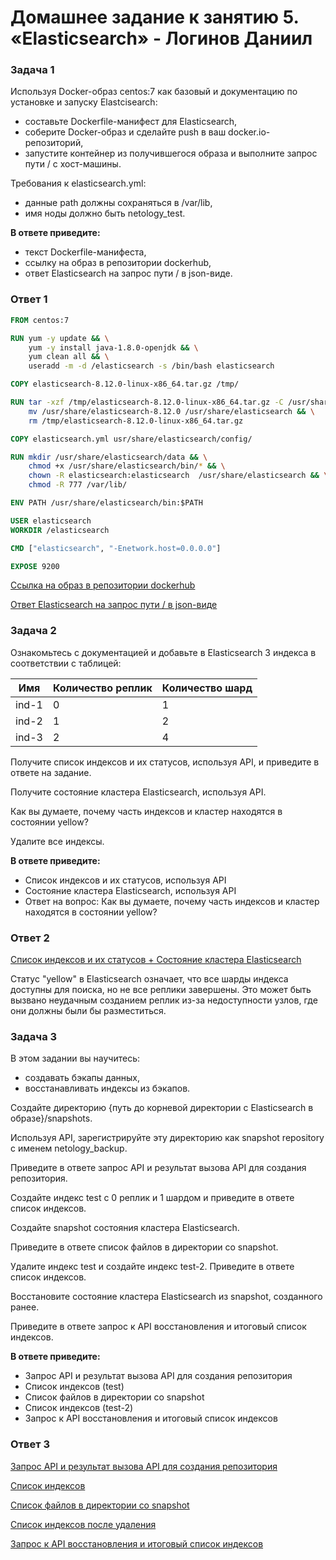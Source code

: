 # Домашнее задание к занятию 5. «Elasticsearch» - Логинов Даниил

### Задача 1

Используя Docker-образ centos:7 как базовый и документацию по установке и запуску Elastcisearch:

* составьте Dockerfile-манифест для Elasticsearch,
* соберите Docker-образ и сделайте push в ваш docker.io-репозиторий,
* запустите контейнер из получившегося образа и выполните запрос пути / c хост-машины.

Требования к elasticsearch.yml:

* данные path должны сохраняться в /var/lib,
* имя ноды должно быть netology_test.

**В ответе приведите:**

* текст Dockerfile-манифеста,
* ссылку на образ в репозитории dockerhub,
* ответ Elasticsearch на запрос пути / в json-виде.

### Ответ 1

```Dockerfile
FROM centos:7

RUN yum -y update && \
    yum -y install java-1.8.0-openjdk && \
    yum clean all && \
    useradd -m -d /elasticsearch -s /bin/bash elasticsearch

COPY elasticsearch-8.12.0-linux-x86_64.tar.gz /tmp/

RUN tar -xzf /tmp/elasticsearch-8.12.0-linux-x86_64.tar.gz -C /usr/share/ && \
    mv /usr/share/elasticsearch-8.12.0 /usr/share/elasticsearch && \
    rm /tmp/elasticsearch-8.12.0-linux-x86_64.tar.gz

COPY elasticsearch.yml usr/share/elasticsearch/config/

RUN mkdir /usr/share/elasticsearch/data && \
    chmod +x /usr/share/elasticsearch/bin/* && \
    chown -R elasticsearch:elasticsearch  /usr/share/elasticsearch && \
    chmod -R 777 /var/lib/

ENV PATH /usr/share/elasticsearch/bin:$PATH

USER elasticsearch
WORKDIR /elasticsearch

CMD ["elasticsearch", "-Enetwork.host=0.0.0.0"]

EXPOSE 9200
```

[Cсылка на образ в репозитории dockerhub](https://hub.docker.com/repository/docker/loginachka/elasticsearch/general)

[Ответ Elasticsearch на запрос пути / в json-виде](https://github.com/Loginochka/bd-dev/blob/main/bd-dev-2/elk/media/Screenshot_1.png)

### Задача 2

Ознакомьтесь с документацией и добавьте в Elasticsearch 3 индекса в соответствии с таблицей:

| Имя 	| Количество реплик  |	Количество шард |
| ----- | ------------------ | ---------------- |
| ind-1 |	      0 	     |        1         |
| ind-2 |   	  1 	     |        2         |
| ind-3 |	      2          |        4         |


Получите список индексов и их статусов, используя API, и приведите в ответе на задание.

Получите состояние кластера Elasticsearch, используя API.

Как вы думаете, почему часть индексов и кластер находятся в состоянии yellow?

Удалите все индексы.

**В ответе приведите:**

* Cписок индексов и их статусов, используя API
* Cостояние кластера Elasticsearch, используя API
* Ответ на вопрос: Как вы думаете, почему часть индексов и кластер находятся в состоянии yellow?

### Ответ 2

[Cписок индексов и их статусов + Cостояние кластера Elasticsearch](https://github.com/Loginochka/bd-dev/blob/main/bd-dev-2/elk/media/Screenshot_2.png)

Статус "yellow" в Elasticsearch означает, что все шарды индекса доступны для поиска, но не все реплики завершены. Это может быть вызвано неудачным созданием реплик из-за недоступности узлов, где они должны были бы разместиться.

### Задача 3

В этом задании вы научитесь:

* создавать бэкапы данных,
* восстанавливать индексы из бэкапов.

Создайте директорию {путь до корневой директории с Elasticsearch в образе}/snapshots.

Используя API, зарегистрируйте эту директорию как snapshot repository c именем netology_backup.

Приведите в ответе запрос API и результат вызова API для создания репозитория.

Создайте индекс test с 0 реплик и 1 шардом и приведите в ответе список индексов.

Создайте snapshot состояния кластера Elasticsearch.

Приведите в ответе список файлов в директории со snapshot.

Удалите индекс test и создайте индекс test-2. Приведите в ответе список индексов.

Восстановите состояние кластера Elasticsearch из snapshot, созданного ранее.

Приведите в ответе запрос к API восстановления и итоговый список индексов.

**В ответе приведите:**

* Запрос API и результат вызова API для создания репозитория
* Cписок индексов (test)
* Cписок файлов в директории со snapshot
* Список индексов (test-2)
* Запрос к API восстановления и итоговый список индексов

### Ответ 3

[Запрос API и результат вызова API для создания репозитория](https://github.com/Loginochka/bd-dev/blob/main/bd-dev-2/elk/media/Screenshot_3.png)

[Список индексов](https://github.com/Loginochka/bd-dev/blob/main/bd-dev-2/elk/media/Screenshot_7.png)

[Список файлов в директории со snapshot](https://github.com/Loginochka/bd-dev/blob/main/bd-dev-2/elk/media/Screenshot_4.png)

[Список индексов после удаления](https://github.com/Loginochka/bd-dev/blob/main/bd-dev-2/elk/media/Screenshot_5.png)

[Запрос к API восстановления и итоговый список индексов](https://github.com/Loginochka/bd-dev/blob/main/bd-dev-2/elk/media/Screenshot_6.png)